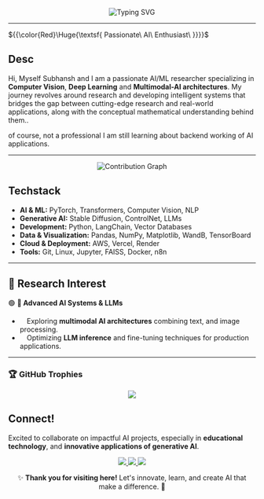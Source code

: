 <p align="center">
  <img src="https://readme-typing-svg.demolab.com?font=Fira+Code&size=40&pause=1000&color=FFFFFF&center=true&vCenter=true&width=1000&height=80&lines=Hello+there%2C+I+am+Subhansh+Malviya;AI+Engineer+%26+Researcher;Building+Intelligent+Solutions" alt="Typing SVG" />
</p>

---

${{\color{Red}\Huge{\textsf{  Passionate\ AI\ Enthusiast\ \}}}}\$

## Desc  
Hi, Myself Subhansh and I am a passionate AI/ML researcher specializing in **Computer Vision**, **Deep Learning** and **Multimodal-AI architectures**. My journey revolves around research and developing intelligent systems that bridges the gap between cutting-edge research and real-world applications, along with the conceptual mathematical understanding behind them.. 

of course, not a professional I am still learning about backend working of AI applications.

---

<p align="center">
  <img src="https://github-readme-activity-graph.vercel.app/graph?username=subh-775&theme=react-dark&hide_border=true&custom_title=Contribution%20Graph&area=true&point=false&line=31C442&area_color=21914A" alt="Contribution Graph"/>
</p>

## Techstack
- **AI & ML:** PyTorch, Transformers, Computer Vision, NLP
- **Generative AI:** Stable Diffusion, ControlNet, LLMs
- **Development:** Python, LangChain, Vector Databases
- **Data & Visualization:** Pandas, NumPy, Matplotlib, WandB, TensorBoard
- **Cloud & Deployment:** AWS, Vercel, Render
- **Tools:** Git, Linux, Jupyter, FAISS, Docker, n8n

---

## 🌟 Research Interest

🟢 **🤖 Advanced AI Systems & LLMs**    
- &emsp;Exploring **multimodal AI architectures** combining text, and image processing.
- &emsp;Optimizing **LLM inference** and fine-tuning techniques for production applications.  

---

### **🏆 GitHub Trophies**
<p align="center">
    <img src="https://github-profile-trophy.vercel.app/?username=subh-775&theme=dracula" />
</p>

## Connect!  
Excited to collaborate on impactful AI projects, especially in **educational technology**, and **innovative applications of generative AI**.

<p align="center">
      <a href="https://huggingface.co/Subh775">
        <img src="https://img.shields.io/badge/HuggingFace-Models_&_Datasets-yellow?logo=huggingface" />
    </a>
    <a href="mailto:subhansh4268@gmail.com">
        <img src="https://img.shields.io/badge/Email-Contact_Me-red?logo=gmail&logoColor=white" />
    </a>
    <a href="https://www.linkedin.com/in/subhansh-malviya-a43b5b28b/">
        <img src="https://img.shields.io/badge/LinkedIn-Connect-blue?logo=linkedin&logoColor=white" />
    </a>
</p>

<p align="center">✨ <strong>Thank you for visiting here!</strong> Let's innovate, learn, and create AI that make a difference. 🚀</p>
